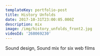 ```yaml
---
templateKey: portfolio-post
title: History Unfolds
date: 2017-10-31T23:00:05.000Z
description: mix
image: /img/history_unfolds_front2.jpg
videoId: '268069230'
---
```

Sound design, Sound mix for six web films
